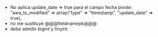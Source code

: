 - No aplica update_date => true para el campo fecha pivote: "awa_ts_modified"   => array("type"  => "timestamp",  "update_date"			=>	true),
- no me sustituye @@@fieldnamepk@@@
- debe admitir bigint y tinyint